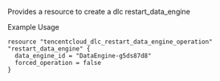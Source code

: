Provides a resource to create a dlc restart_data_engine

Example Usage

```hcl
resource "tencentcloud_dlc_restart_data_engine_operation" "restart_data_engine" {
  data_engine_id = "DataEngine-g5ds87d8"
  forced_operation = false
}
```